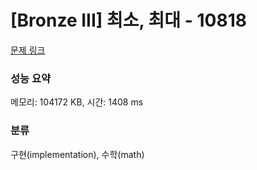 # [Bronze III] 최소, 최대 - 10818 

[문제 링크](https://www.acmicpc.net/problem/10818) 

### 성능 요약

메모리: 104172 KB, 시간: 1408 ms

### 분류

구현(implementation), 수학(math)

